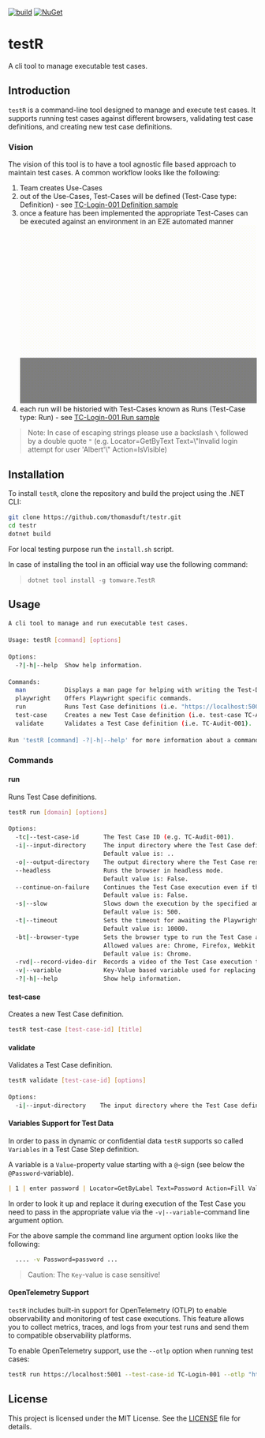 [![build](https://github.com/thomasduft/testr/actions/workflows/build.yml/badge.svg)](https://github.com/thomasduft/testr/actions/workflows/build.yml) [![NuGet](https://img.shields.io/nuget/vpre/tomware.TestR.svg)](https://www.nuget.org/packages/tomware.TestR)


# testR

A cli tool to manage executable test cases.

## Introduction

`testR` is a command-line tool designed to manage and execute test cases. It supports running test cases against different browsers, validating test case definitions, and creating new test case definitions.

### Vision

The vision of this tool is to have a tool agnostic file based approach to maintain test cases. A common workflow looks like the following:

1. Team creates Use-Cases
2. out of the Use-Cases, Test-Cases will be defined (Test-Case type: Definition) - see [TC-Login-001 Definition sample](samples/Definitions/localhost/TC-Login-001.md)
3. once a feature has been implemented the appropriate Test-Cases can be executed against an environment in an E2E automated manner
  ![Sample Run](TC-001-Login-Run.gif)
4. each run will be historied with Test-Cases known as Runs (Test-Case type: Run) - see [TC-Login-001 Run sample](samples/Runs/localhost/TC-Login-001.md)

> Note: In case of escaping strings please use a backslash `\` followed by a double quote `"` (e.g. Locator=GetByText Text=\\"Invalid login attempt for user 'Albert'\\" Action=IsVisible)

## Installation

To install `testR`, clone the repository and build the project using the .NET CLI:

```sh
git clone https://github.com/thomasduft/testr.git
cd testr
dotnet build
```

For local testing purpose run the `install.sh` script.

In case of installing the tool in an official way use the following command:

> `dotnet tool install -g tomware.TestR`

## Usage

```bash
A cli tool to manage and run executable test cases.

Usage: testR [command] [options]

Options:
  -?|-h|--help  Show help information.

Commands:
  man           Displays a man page for helping with writing the Test-Data syntax within a Test Case.
  playwright    Offers Playwright specific commands.
  run           Runs Test Case definitions (i.e. "https://localhost:5001" -tc TC-Audit-001).
  test-case     Creates a new Test Case definition (i.e. test-case TC-Audit-001 "My TestCase Title").
  validate      Validates a Test Case definition (i.e. TC-Audit-001).

Run 'testR [command] -?|-h|--help' for more information about a command.
```

### Commands

#### run

Runs Test Case definitions.

```sh
testR run [domain] [options]

Options:
  -tc|--test-case-id       The Test Case ID (e.g. TC-Audit-001).
  -i|--input-directory     The input directory where the Test Case definition is located.
                           Default value is: ..
  -o|--output-directory    The output directory where the Test Case result will be stored.
  --headless               Runs the browser in headless mode.
                           Default value is: False.
  --continue-on-failure    Continues the Test Case execution even if the Test Case fails.
                           Default value is: False.
  -s|--slow                Slows down the execution by the specified amount of milliseconds.
                           Default value is: 500.
  -t|--timeout             Sets the timeout for awaiting the Playwright Locator in milliseconds.
                           Default value is: 10000.
  -bt|--browser-type       Sets the browser type to run the Test Case against (currently supported Browsers: Chrome, Firefox, Webkit).
                           Allowed values are: Chrome, Firefox, Webkit.
                           Default value is: Chrome.
  -rvd|--record-video-dir  Records a video of the Test Case execution to the specified directory.
  -v|--variable            Key-Value based variable used for replacing property values in a Test Step data configuration.
  -?|-h|--help             Show help information.
```

#### test-case

Creates a new Test Case definition.

```sh
testR test-case [test-case-id] [title]
```

#### validate

Validates a Test Case definition.

```sh
testR validate [test-case-id] [options]

Options:
  -i|--input-directory    The input directory where the Test Case definition is located. (default: .)
```

#### Variables Support for Test Data

In order to pass in dynamic or confidential data `testR` supports so called `Variables` in a Test Case Step definition.

A variable is a `Value`-property value starting with a `@`-sign (see below the `@Password`-variable).

```markdown
| 1 | enter password | Locator=GetByLabel Text=Password Action=Fill Value=@Password | password is entered | - |
```

In order to look it up and replace it during execution of the Test Case you need to pass in the appropriate value via the `-v|--variable`-command line argument option.

For the above sample the command line argument option looks like the following:

```bash
  .... -v Password=password ...
```

> Caution: The `Key`-value is case sensitive!

#### OpenTelemetry Support

`testR` includes built-in support for OpenTelemetry (OTLP) to enable observability and monitoring of test case executions. This feature allows you to collect metrics, traces, and logs from your test runs and send them to compatible observability platforms.

To enable OpenTelemetry support, use the `--otlp` option when running test cases:

```bash
testR run https://localhost:5001 --test-case-id TC-Login-001 --otlp "http://localhost:9090/api/v1/otlp/v1/metrics"
```

## License

This project is licensed under the MIT License. See the [LICENSE](LICENSE) file for details.
